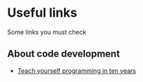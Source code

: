 # Useful links

Some links you must check

## About code development

+ [Teach yourself programming in ten years](http://norvig.com/21-days.html)
